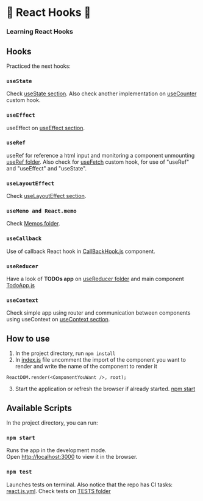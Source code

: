 # 🎣 React Hooks 🎣
### Learning React Hooks

## Hooks

Practiced the next hooks:

### `useState`
Check [useState section](src/components/01-useState). Also check another implementation on [useCounter](src/components/hooks/useCounter.js) custom hook.

### `useEffect`
useEffect on [useEffect section](src/components/02-useEffect).

### `useRef`
useRef for reference a html input and monitoring a component unmounting [useRef folder](src/components/04-useRef). Also check for [useFetch](src/components/hooks/useFetch.js) custom hook, for use of "useRef" and "useEffect" and "useState".

### `useLayoutEffect`
Check [useLayoutEffect section](src/components/05-useLayoutEffect).

### `useMemo and React.memo`
Check [Memos folder](src/components/06-memos).

### `useCallback`
Use of callback React hook in [CallBackHook.js](src/components/06-memos/CallBackHook.js) component.

### `useReducer`
Have a look of **TODOs app** on [useReducer folder](src/components/08-useReducer) and main component [TodoApp.js](src/components/08-useReducer/TodoApp.js)

### `useContext`
Check simple app using router and communication between components using useContext on [useContext section](src/components/09-useContext).

## How to use
1. In the project directory, run ```npm install```
2. In [index.js](src/index.js) file uncomment the import of the component you want to render and write the name of the component to render it
```
ReactDOM.render(<ComponentYouWant />, root);
```
3. Start the application or refresh the browser if already started. [npm start](#npm-start)

## Available Scripts

In the project directory, you can run:

### `npm start`
Runs the app in the development mode.\
Open [http://localhost:3000](http://localhost:3000) to view it in the browser.

### `npm test`
Launches tests on terminal. Also notice that the repo has CI tasks: [react.js.yml](.github/workflows/react.js.yml). Check tests on [TESTS folder](src/tests)
